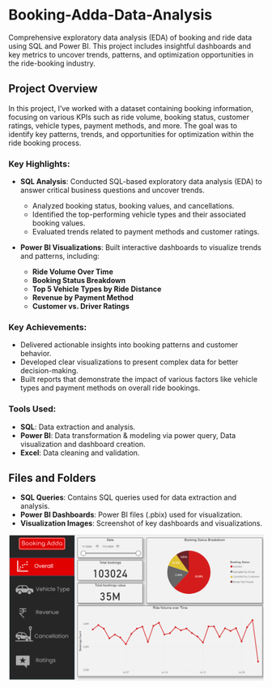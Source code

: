 # Booking-Adda-Data-Analysis
Comprehensive exploratory data analysis (EDA) of booking and ride data using SQL and Power BI. This project includes insightful dashboards and key metrics to uncover trends, patterns, and optimization opportunities in the ride-booking industry.

## Project Overview

In this project, I’ve worked with a dataset containing booking information, focusing on various KPIs such as ride volume, booking status, customer ratings, vehicle types, payment methods, and more. The goal was to identify key patterns, trends, and opportunities for optimization within the ride booking process.

### Key Highlights:
- **SQL Analysis**: Conducted SQL-based exploratory data analysis (EDA) to answer critical business questions and uncover trends.
    - Analyzed booking status, booking values, and cancellations.
    - Identified the top-performing vehicle types and their associated booking values.
    - Evaluated trends related to payment methods and customer ratings.

- **Power BI Visualizations**: Built interactive dashboards to visualize trends and patterns, including:
    - **Ride Volume Over Time**
    - **Booking Status Breakdown**
    - **Top 5 Vehicle Types by Ride Distance**
    - **Revenue by Payment Method**
    - **Customer vs. Driver Ratings**

### Key Achievements:
- Delivered actionable insights into booking patterns and customer behavior.
- Developed clear visualizations to present complex data for better decision-making.
- Built reports that demonstrate the impact of various factors like vehicle types and payment methods on overall ride bookings.

### Tools Used:
- **SQL**: Data extraction and analysis.
- **Power BI**: Data transformation & modeling via power query, Data visualization and dashboard creation.
- **Excel**: Data cleaning and validation.

## Files and Folders
- **SQL Queries**: Contains SQL queries used for data extraction and analysis.
- **Power BI Dashboards**: Power BI files (.pbix) used for visualization.
- **Visualization Images**: Screenshot of key dashboards and visualizations.

![Dashboard Overview](https://github.com/Rp363/Booking-Adda-Data-Analysis/blob/2370825baae95c06c331135d447542e98512e637/Visualization/Overview.png?raw=true)
